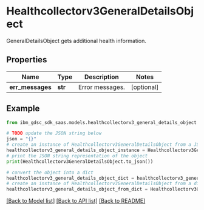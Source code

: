 # Healthcollectorv3GeneralDetailsObject

GeneralDetailsObject gets additional health information.

## Properties

Name | Type | Description | Notes
------------ | ------------- | ------------- | -------------
**err_messages** | **str** | Error messages. | [optional] 

## Example

```python
from ibm_gdsc_sdk_saas.models.healthcollectorv3_general_details_object import Healthcollectorv3GeneralDetailsObject

# TODO update the JSON string below
json = "{}"
# create an instance of Healthcollectorv3GeneralDetailsObject from a JSON string
healthcollectorv3_general_details_object_instance = Healthcollectorv3GeneralDetailsObject.from_json(json)
# print the JSON string representation of the object
print(Healthcollectorv3GeneralDetailsObject.to_json())

# convert the object into a dict
healthcollectorv3_general_details_object_dict = healthcollectorv3_general_details_object_instance.to_dict()
# create an instance of Healthcollectorv3GeneralDetailsObject from a dict
healthcollectorv3_general_details_object_from_dict = Healthcollectorv3GeneralDetailsObject.from_dict(healthcollectorv3_general_details_object_dict)
```
[[Back to Model list]](../README.md#documentation-for-models) [[Back to API list]](../README.md#documentation-for-api-endpoints) [[Back to README]](../README.md)


